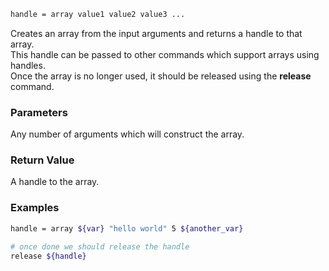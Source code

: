 ```sh
handle = array value1 value2 value3 ...
```

Creates an array from the input arguments and returns a handle to that array.<br>
This handle can be passed to other commands which support arrays using handles.<br>
Once the array is no longer used, it should be released using the **release** command.

### Parameters

Any number of arguments which will construct the array.

### Return Value

A handle to the array.

### Examples

```sh
handle = array ${var} "hello world" 5 ${another_var}

# once done we should release the handle
release ${handle}
```
